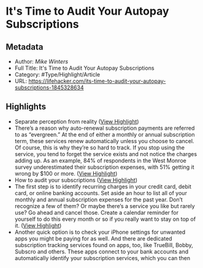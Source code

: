 # It's Time to Audit Your Autopay Subscriptions

## Metadata

* Author: *Mike Winters*
* Full Title: It's Time to Audit Your Autopay Subscriptions
* Category: #Type/Highlight/Article
* URL: https://lifehacker.com/its-time-to-audit-your-autopay-subscriptions-1845328634

## Highlights

* Separate perception from reality ([View Highlight](https://instapaper.com/read/1481383902/18721573))
* There’s a reason why auto-renewal subscription payments are referred to as “evergreen.” At the end of either a monthly or annual subscription term, these services renew automatically unless you choose to cancel. Of course, this is why they’re so hard to track. If you stop using the service, you tend to forget the service exists and not notice the charges adding up. As an example, 84% of respondents in the West Monroe survey underestimated their subscription expenses, with 51% getting it wrong by $100 or more. ([View Highlight](https://instapaper.com/read/1481383902/18721574))
* How to audit your subscriptions ([View Highlight](https://instapaper.com/read/1481383902/18721575))
* The first step is to identify recurring charges in your credit card, debit card, or online banking accounts. Set aside an hour to list all of your monthly and annual subscription expenses for the past year. Don’t recognize a few of them? Or maybe there’s a service you like but rarely use? Go ahead and cancel those. Create a calendar reminder for yourself to do this every month or so if you really want to stay on top of it. ([View Highlight](https://instapaper.com/read/1481383902/18721577))
* Another quick option is to check your iPhone settings for unwanted apps you might be paying for as well. And there are dedicated subscription tracking services found on apps, too, like TrueBill, Bobby, Subscro and others. These apps connect to your bank accounts and automatically identify your subscription services, which you can then track on a custom dashboard. But remember that many of these apps are tiered and additional services might charge you a monthly fee, which makes them… yet another autopay subscription service. ([View Highlight](https://instapaper.com/read/1481383902/18721578))
